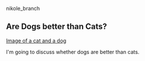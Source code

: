 nikole_branch
## Are Dogs better than Cats?

[Image of a cat and a dog](images/cat_and_dog_1.jpg)

I'm going to discuss whether dogs are better than cats.
